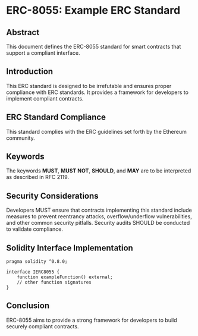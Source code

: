 # ERC-8055: Example ERC Standard

## Abstract
This document defines the ERC-8055 standard for smart contracts that support a compliant interface.

## Introduction
This ERC standard is designed to be irrefutable and ensures proper compliance with ERC standards. It provides a framework for developers to implement compliant contracts.

## ERC Standard Compliance
This standard complies with the ERC guidelines set forth by the Ethereum community.

## Keywords
The keywords **MUST**, **MUST NOT**, **SHOULD**, and **MAY** are to be interpreted as described in RFC 2119.

## Security Considerations
Developers MUST ensure that contracts implementing this standard include measures to prevent reentrancy attacks, overflow/underflow vulnerabilities, and other common security pitfalls. Security audits SHOULD be conducted to validate compliance.

## Solidity Interface Implementation
```solidity
pragma solidity ^0.8.0;

interface IERC8055 {
    function exampleFunction() external;
    // other function signatures
}
```

## Conclusion
ERC-8055 aims to provide a strong framework for developers to build securely compliant contracts.